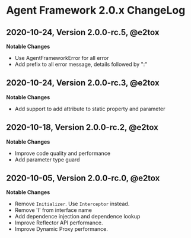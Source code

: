 # Agent Framework 2.0.x ChangeLog

## 2020-10-24, Version 2.0.0-rc.5, @e2tox

**Notable Changes**

-   Use AgentFrameworkError for all error
-   Add prefix to all error message, details followed by ":"

## 2020-10-24, Version 2.0.0-rc.3, @e2tox

**Notable Changes**

-   Add support to add attribute to static property and parameter

## 2020-10-18, Version 2.0.0-rc.2, @e2tox

**Notable Changes**

-   Improve code quality and performance
-   Add parameter type guard

## 2020-10-05, Version 2.0.0-rc.0, @e2tox

**Notable Changes**

-   Remove `Initializer`. Use `Interceptor` instead.
-   Remove 'I' from interface name
-   Add dependence injection and dependence lookup
-   Improve Reflector API performance.
-   Improve Dynamic Proxy performance.
